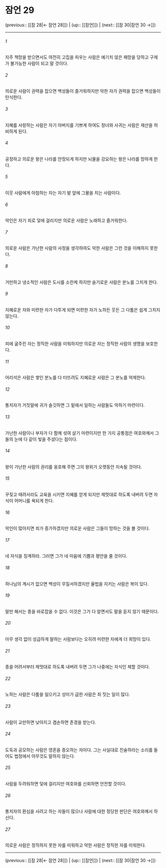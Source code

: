 # 잠언 29

(previous:: [[잠 28|← 잠언 28]]) | (up:: [[잠언]]) | (next:: [[잠 30|잠언 30 →]])

***




###### 1 

자주 책망을 받으면서도 여전히 고집을 피우는 사람은 예기치 않은 패망을 당하고 구제가 불가능한 사람이 되고 말 것이다. 



###### 2 

의로운 사람이 권력을 잡으면 백성들이 즐거워하지만 악한 자가 권력을 잡으면 백성들이 탄식한다. 



###### 3 

지혜를 사랑하는 사람은 자기 아버지를 기쁘게 하여도 창녀와 사귀는 사람은 재산을 허비하게 된다. 



###### 4 

공정하고 의로운 왕은 나라를 안정되게 하지만 뇌물을 강요하는 왕은 나라를 망하게 한다. 



###### 5 

이웃 사람에게 아첨하는 자는 자기 발 앞에 그물을 치는 사람이다. 



###### 6 

악인은 자기 죄로 덫에 걸리지만 의로운 사람은 노래하고 즐거워한다. 



###### 7 

의로운 사람은 가난한 사람의 사정을 생각하여도 악한 사람은 그런 것을 이해하지 못한다. 



###### 8 

거만하고 냉소적인 사람은 도시를 소란케 하지만 슬기로운 사람은 분노를 그치게 한다. 



###### 9 

지혜로운 자와 미련한 자가 다투게 되면 미련한 자가 노하든 웃든 그 다툼은 쉽게 그치지 않는다. 



###### 10 

피에 굶주린 자는 정직한 사람을 미워하지만 의로운 자는 정직한 사람의 생명을 보호한다. 



###### 11 

어리석은 사람은 쌓인 분노를 다 터뜨려도 지혜로운 사람은 그 분노를 억제한다. 



###### 12 

통치자가 거짓말에 귀가 솔깃하면 그 밑에서 일하는 사람들도 악하기 마련이다. 



###### 13 

가난한 사람이나 부자가 다 함께 섞여 살기 마련이지만 한 가지 공통점은 여호와께서 그들의 눈에 다 같이 빛을 주셨다는 점이다. 



###### 14 

왕이 가난한 사람의 권리를 옹호해 주면 그의 왕위가 오랫동안 지속될 것이다. 



###### 15 

꾸짖고 때려서라도 교육을 시키면 지혜를 얻게 되지만 제멋대로 하도록 내버려 두면 자식이 어머니를 욕되게 한다. 



###### 16 

악인이 많아지면 죄가 증가하겠지만 의로운 사람은 그들이 망하는 것을 볼 것이다. 



###### 17 

네 자식을 징계하라. 그러면 그가 네 마음에 기쁨과 평안을 줄 것이다. 



###### 18 

하나님의 계시가 없으면 백성이 무질서하겠지만 율법을 지키는 사람은 복이 있다. 



###### 19 

말만 해서는 종을 바로잡을 수 없다. 이것은 그가 다 알면서도 말을 듣지 않기 때문이다. 



###### 20 

아무 생각 없이 성급하게 말하는 사람보다는 오히려 미련한 자에게 더 희망이 있다. 



###### 21 

종을 어려서부터 제멋대로 하도록 내버려 두면 그가 나중에는 자식인 체할 것이다. 



###### 22 

노하는 사람은 다툼을 일으키고 성미가 급한 사람은 죄 짓는 일이 많다. 



###### 23 

사람이 교만하면 낮아지고 겸손하면 존경을 받는다. 



###### 24 

도둑과 공모하는 사람은 영혼을 증오하는 자이다. 그는 사실대로 진술하라는 소리를 들어도 법정에서 아무것도 말하지 않는다. 



###### 25 

사람을 두려워하면 덫에 걸리지만 여호와를 신뢰하면 안전할 것이다. 



###### 26 

통치자의 환심을 사려고 하는 자들이 많으나 사람에 대한 정당한 판단은 여호와께서 하신다. 



###### 27 

의로운 사람은 정직하지 못한 자를 미워하고 악한 사람은 정직한 자를 미워한다.

***

(previous:: [[잠 28|← 잠언 28]]) | (up:: [[잠언]]) | (next:: [[잠 30|잠언 30 →]])
